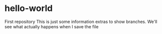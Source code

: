 # hello-world
First repository
This is just some information extras to show branches. 
We'll see what actually happens when I save the file
